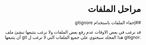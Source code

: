 <div dir=rtl>

# مراحل الملفات 

##إخفاء الملفات باستخدام gitignore

 قد نرغب في بعض الاوقات عدم رفع بعض الملفات ولا نرغب بتتبعها 
ننشئ ملف .gitignor هذا المجلد سيحتوي على جميع الملفات التي لا نرغب ل git  أن يتتبعها 
</div>